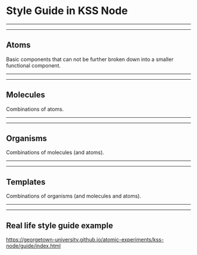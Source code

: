 # Style Guide in KSS Node

---

<section class="full-screen-img" data-background-image="images/style-guide-example-screenshot.png" data-background-size="contain" data-background-color="#fff"></section>

---

## Atoms

Basic components that can not be further broken down into a smaller functional component.

---

<section class="full-screen-img" data-background-image="images/style-guide-atoms.jpg" data-background-size="contain" data-background-color="#fff"></section>

---

## Molecules

Combinations of atoms.

---

<section class="full-screen-img" data-background-image="images/style-guide-molecules.jpg" data-background-size="contain" data-background-color="#fff"></section>

---

## Organisms

Combinations of molecules (and atoms).

---

<section class="full-screen-img" data-background-image="images/style-guide-organisms.jpg" data-background-size="contain" data-background-color="#fff"></section>

---

## Templates

Combinations of organisms (and molecules and atoms).

---

<section class="full-screen-img" data-background-image="images/style-guide-example-screenshot.png" data-background-size="contain" data-background-color="#fff"></section>

---

## Real life style guide example

https://georgetown-university.github.io/atomic-experiments/kss-node/guide/index.html
